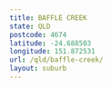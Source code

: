 ```yaml
---
title: BAFFLE CREEK
state: QLD
postcode: 4674
latitude: -24.688503
longitude: 151.872531
url: /qld/baffle-creek/
layout: suburb
---
```

